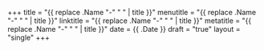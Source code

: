 +++
title = "{{ replace .Name "-" " " | title }}"
menutitle = "{{ replace .Name "-" " " | title }}"
linktitle = "{{ replace .Name "-" " " | title }}"
metatitle = "{{ replace .Name "-" " " | title }}"
date = {{ .Date }}
draft = "true"
layout = "single"
+++

